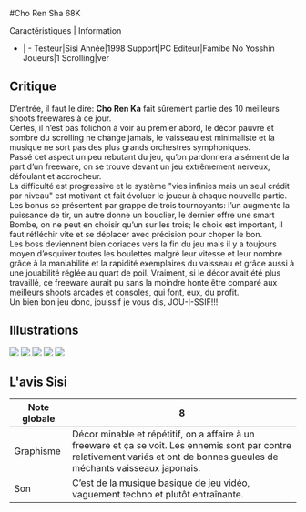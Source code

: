 #Cho Ren Sha 68K

Caractéristiques | Information
- | -
Testeur|Sisi
Année|1998
Support|PC
Editeur|Famibe No Yosshin
Joueurs|1
Scrolling|ver

## Critique
D’entrée, il faut le dire: <b>Cho Ren Ka</b> fait sûrement partie des 10 meilleurs shoots freewares à ce jour.<br/>Certes, il n’est pas folichon à voir au premier abord, le décor pauvre et sombre du scrolling ne change jamais, le vaisseau est minimaliste et la musique ne sort pas des plus grands orchestres symphoniques.<br/>Passé cet aspect un peu rebutant du jeu, qu’on pardonnera aisément de la part d’un freeware, on se trouve devant un jeu extrêmement nerveux, défoulant et accrocheur.<br/>La difficulté est progressive et le système "vies infinies mais un seul crédit par niveau" est motivant et fait évoluer le joueur à chaque nouvelle partie.<br/>Les bonus se présentent par grappe de trois tournoyants: l’un augmente la puissance de tir, un autre donne un bouclier, le dernier offre une smart Bombe, on ne peut en choisir qu’un sur les trois; le choix est important, il faut réfléchir vite et se déplacer avec précision pour choper le bon.<br/>Les boss deviennent bien coriaces vers la fin du jeu mais il y a toujours moyen d’esquiver toutes les boulettes malgré leur vitesse et leur nombre grâce à la maniabilité et la rapidité exemplaires du vaisseau et grâce aussi à une jouabilité réglée au quart de poil. Vraiment, si le décor avait été plus travaillé, ce freeware aurait pu sans la moindre honte être comparé aux meilleurs shoots arcades et consoles, qui font, eux, du profit.<br/>Un bien bon jeu donc, jouissif je vous dis, JOU-I-SSIF!!!

## Illustrations
![](http://www.shmup.com/images/thumbs/Cho_Ren_Sha_1.jpg)
![](http://www.shmup.com/images/thumbs/Cho_Ren_Sha_2.jpg)
![](http://www.shmup.com/images/thumbs/Cho_Ren_Sha_3.jpg)
![](http://www.shmup.com/images/thumbs/)
![](http://www.shmup.com/images/thumbs/)

## L'avis Sisi
Note globale|8
-|-
Graphisme|Décor minable et répétitif, on a affaire à un freeware et ça se voit. Les ennemis sont par contre relativement variés et ont de bonnes gueules de méchants vaisseaux japonais.
Son|C’est de la musique basique de jeu vidéo, vaguement techno et plutôt entraînante.
